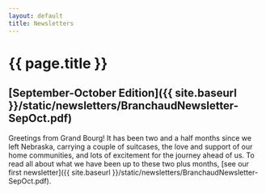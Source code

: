 ```yaml
---
layout: default
title: Newsletters
---
```


# {{ page.title }}

## [September-October Edition]({{ site.baseurl }}/static/newsletters/BranchaudNewsletter-SepOct.pdf)

Greetings from Grand Bourg!
It has been two and a half months since we left 
Nebraska, carrying a couple of suitcases, the love 
and support of our home communities, and lots 
of excitement for the journey ahead of us.
To read all about what we have been up to these two plus months,
[see our first newsletter]({{ site.baseurl }}/static/newsletters/BranchaudNewsletter-SepOct.pdf).
